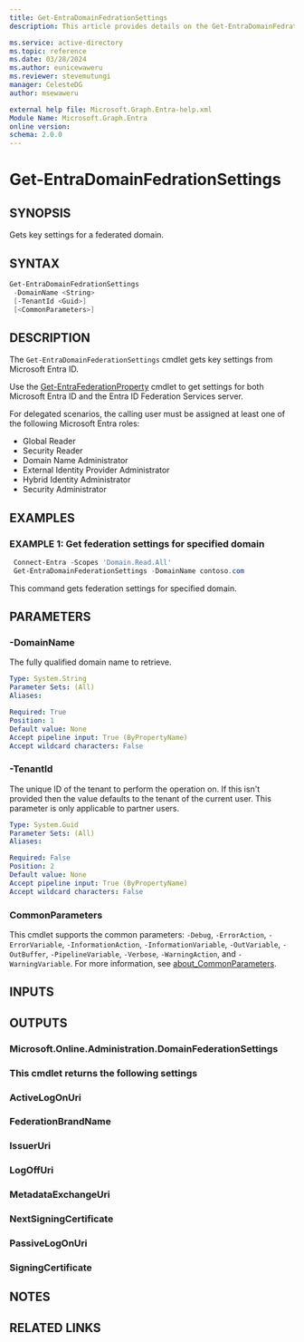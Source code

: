 ```yaml
---
title: Get-EntraDomainFedrationSettings
description: This article provides details on the Get-EntraDomainFedrationSettings command.

ms.service: active-directory
ms.topic: reference
ms.date: 03/28/2024
ms.author: eunicewaweru
ms.reviewer: stevemutungi
manager: CelesteDG
author: msewaweru

external help file: Microsoft.Graph.Entra-help.xml
Module Name: Microsoft.Graph.Entra
online version:
schema: 2.0.0
---
```


# Get-EntraDomainFedrationSettings

## SYNOPSIS

Gets key settings for a federated domain.

## SYNTAX

```powershell
Get-EntraDomainFedrationSettings 
 -DomainName <String>
 [-TenantId <Guid>]
 [<CommonParameters>]
```

## DESCRIPTION

The `Get-EntraDomainFederationSettings` cmdlet gets key settings from Microsoft Entra ID.

Use the [Get-EntraFederationProperty](./Get-EntraFederationProperty.md) cmdlet to get settings for both Microsoft Entra ID and the Entra ID Federation Services server.

For delegated scenarios, the calling user must be assigned at least one of the following Microsoft Entra roles:

- Global Reader
- Security Reader
- Domain Name Administrator
- External Identity Provider Administrator
- Hybrid Identity Administrator
- Security Administrator

## EXAMPLES

### EXAMPLE 1: Get federation settings for specified domain

```powershell
 Connect-Entra -Scopes 'Domain.Read.All'
 Get-EntraDomainFederationSettings -DomainName contoso.com
```

This command gets federation settings for specified domain.

## PARAMETERS

### -DomainName

The fully qualified domain name to retrieve.

```yaml
Type: System.String
Parameter Sets: (All)
Aliases:

Required: True
Position: 1
Default value: None
Accept pipeline input: True (ByPropertyName)
Accept wildcard characters: False
```

### -TenantId

The unique ID of the tenant to perform the operation on.
If this isn't provided then the value defaults to the tenant of the current user.
This parameter is only applicable to partner users.

```yaml
Type: System.Guid
Parameter Sets: (All)
Aliases:

Required: False
Position: 2
Default value: None
Accept pipeline input: True (ByPropertyName)
Accept wildcard characters: False
```

### CommonParameters

This cmdlet supports the common parameters: `-Debug`, `-ErrorAction`, `-ErrorVariable`, `-InformationAction`, `-InformationVariable`, `-OutVariable`, `-OutBuffer`, `-PipelineVariable`, `-Verbose`, `-WarningAction`, and `-WarningVariable`. For more information, see [about_CommonParameters](https://go.microsoft.com/fwlink/?LinkID=113216).

## INPUTS

## OUTPUTS

### Microsoft.Online.Administration.DomainFederationSettings

### This cmdlet returns the following settings

### ActiveLogOnUri

### FederationBrandName

### IssuerUri

### LogOffUri

### MetadataExchangeUri

### NextSigningCertificate

### PassiveLogOnUri

### SigningCertificate

## NOTES

## RELATED LINKS
